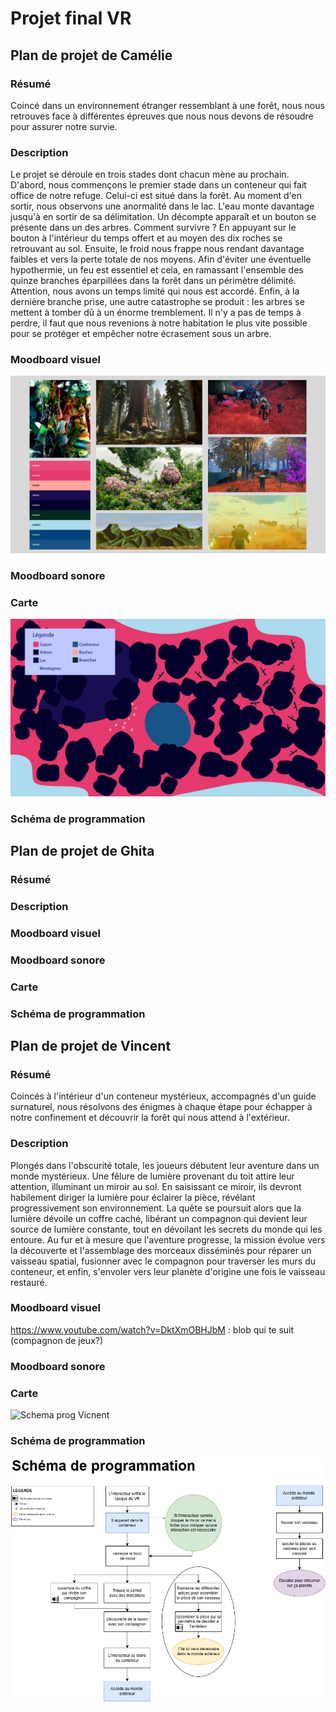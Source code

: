 # Projet final VR

## Plan de projet de Camélie

### Résumé

Coincé dans un environnement étranger ressemblant à une forêt, nous nous retrouves face à différentes épreuves que nous nous devons de résoudre pour assurer notre survie.

### Description

Le projet se déroule en trois stades dont chacun mène au prochain. D'abord, nous commençons le premier stade dans un conteneur qui fait office de notre refuge. Celui-ci est situé dans la forêt. Au moment d'en sortir, nous observons une anormalité dans le lac. L'eau monte davantage jusqu'à en sortir de sa délimitation. Un décompte apparaît et un bouton se présente dans un des arbres. Comment survivre ? En appuyant sur le bouton à l'intérieur du temps offert et au moyen des dix roches se retrouvant au sol. Ensuite, le froid nous frappe nous rendant davantage faibles et vers la perte totale de nos moyens. Afin d'éviter une éventuelle hypothermie, un feu est essentiel et cela, en ramassant l'ensemble des quinze branches éparpillées dans la forêt dans un périmètre délimité. Attention, nous avons un temps limité qui nous est accordé. Enfin, à la dernière branche prise, une autre catastrophe se produit : les arbres se mettent à tomber dû à un énorme tremblement. Il n'y a pas de temps à perdre, il faut que nous revenions à notre habitation le plus vite possible pour se protéger et empêcher notre écrasement sous un arbre. 

### Moodboard visuel 

![Moodboard visuel de Camélie](medias/moodboard_camelie.jpg)

### Moodboard sonore

### Carte

![Carte de Camélie](medias/carte_camelie.png)

### Schéma de programmation


## Plan de projet de Ghita

### Résumé

### Description

### Moodboard visuel 

### Moodboard sonore

### Carte

### Schéma de programmation


## Plan de projet de Vincent

### Résumé

Coincés à l'intérieur d'un conteneur mystérieux, accompagnés d'un guide surnaturel, nous résolvons des énigmes à chaque étape pour échapper à notre confinement et découvrir la forêt qui nous attend à l'extérieur.
### Description

Plongés dans l'obscurité totale, les joueurs débutent leur aventure dans un monde mystérieux. Une fêlure de lumière provenant du toit attire leur attention, illuminant un miroir au sol. En saisissant ce miroir, ils devront habilement diriger la lumière pour éclairer la pièce, révélant progressivement son environnement. La quête se poursuit alors que la lumière dévoile un coffre caché, libérant un compagnon qui devient leur source de lumière constante, tout en dévoilant les secrets du monde qui les entoure. Au fur et à mesure que l'aventure progresse, la mission évolue vers la découverte et l'assemblage des morceaux disséminés pour réparer un vaisseau spatial, fusionner avec le compagnon pour traverser les murs du conteneur, et enfin, s'envoler vers leur planète d'origine une fois le vaisseau restauré.
### Moodboard visuel 
https://www.youtube.com/watch?v=DktXmOBHJbM : blob qui te suit (compagnon de jeux?)

### Moodboard sonore

### Carte
![Schema prog Vicnent](medias/carte_vincent.png)
### Schéma de programmation
![Schema prog Vicnent](medias/schema_prog_vincent.png)
